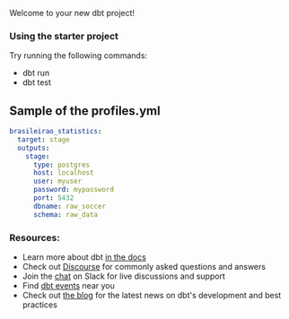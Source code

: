 Welcome to your new dbt project!

### Using the starter project

Try running the following commands:
- dbt run
- dbt test


## Sample of the profiles.yml

```yml
brasileirao_statistics:
  target: stage
  outputs:
    stage:
      type: postgres
      host: localhost
      user: myuser
      password: mypassword
      port: 5432
      dbname: raw_soccer
      schema: raw_data
```

### Resources:
- Learn more about dbt [in the docs](https://docs.getdbt.com/docs/introduction)
- Check out [Discourse](https://discourse.getdbt.com/) for commonly asked questions and answers
- Join the [chat](https://community.getdbt.com/) on Slack for live discussions and support
- Find [dbt events](https://events.getdbt.com) near you
- Check out [the blog](https://blog.getdbt.com/) for the latest news on dbt's development and best practices
